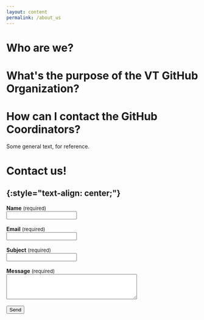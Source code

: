 ```yaml
---
layout: content
permalink: /about_us
---
```


# Who are we?


# What's the purpose of the VT GitHub Organization?


# How can I contact the GitHub Coordinators?

Some general text, for reference.

# **Contact us!**
{:style="text-align: center;"}
---

<form action="https://formspree.io/ttodorov@vt.edu"
    method="POST">
    <input type="hidden" name="_cc" value="mrp26@vt.edu" />
    <b>Name</b> <font size="2.5rem"> (required) </font><br>
    <input class="rounded" type="text" name="name" placeholder="" required><br><br>
    <b>Email</b> <font size="2.5rem"> (required) </font><br>
    <input class="rounded" type="email" name="_replyto" placeholder="" required><br><br>
    <b>Subject</b> <font size="2.5rem"> (required) </font><br>
    <input class="rounded" tpye="subject" name="subject" placeholder="" required><br><br>
    <b>Message</b> <font size="2.5rem"> (required) </font><br>
    <textarea class="rounded" rows="4" cols="40" name="message" placeholder="" required></textarea><br><br>
    <input type="submit" value="Send">
    <input type="hidden" name="_next" value="{{ site.baseurl }}{% link submit_success.md %}" />
</form>
